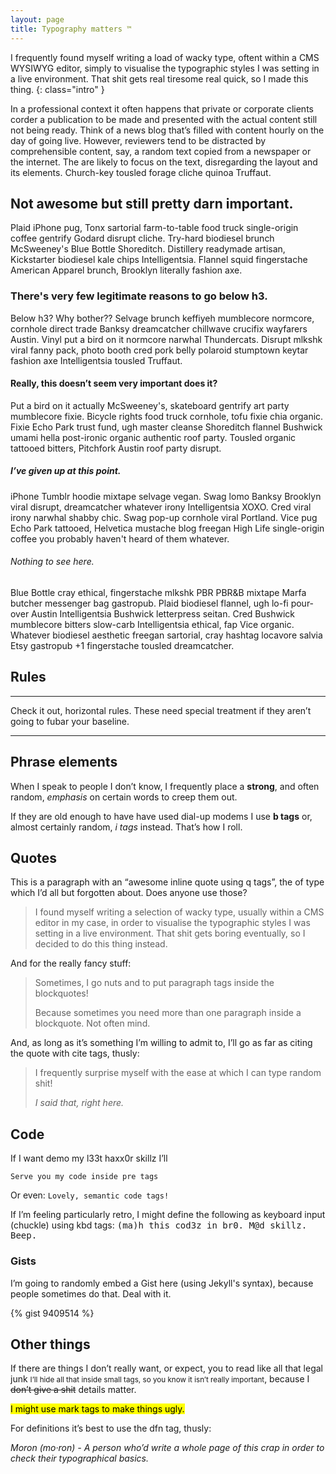 ```yaml
---
layout: page
title: Typography matters ™
---
```


I frequently found myself writing a load of wacky type, oftent within a CMS
WYSIWYG editor, simply to visualise the typographic styles I was setting in a
live environment. That shit gets real tiresome real quick, so I made this thing.
{: class="intro" }

In a professional context it often happens that private or corporate clients
corder a publication to be made and presented with the actual content still not
being ready. Think of a news blog that’s filled with content hourly on the day
of going live. However, reviewers tend to be distracted by comprehensible content,
say, a random text copied from a newspaper or the internet. The are likely to
focus on the text, disregarding the layout and its elements.
Church-key tousled forage cliche quinoa Truffaut.

## Not awesome but still pretty darn important.
Plaid iPhone pug, Tonx sartorial farm-to-table food truck single-origin coffee
gentrify Godard disrupt cliche. Try-hard biodiesel brunch McSweeney's Blue Bottle
Shoreditch. Distillery readymade artisan, Kickstarter biodiesel kale chips
Intelligentsia. Flannel squid fingerstache American Apparel brunch, Brooklyn
literally fashion axe.

### There's very few legitimate reasons to go below h3.
Below h3? Why bother?? Selvage brunch keffiyeh mumblecore normcore, cornhole
direct trade Banksy dreamcatcher chillwave crucifix wayfarers Austin. Vinyl put
a bird on it normcore narwhal Thundercats. Disrupt mlkshk viral fanny pack,
photo booth cred pork belly polaroid stumptown keytar fashion axe Intelligentsia
tousled Truffaut.

#### Really, this doesn’t seem very important does it?
Put a bird on it actually McSweeney's, skateboard gentrify art party mumblecore
fixie. Bicycle rights food truck cornhole, tofu fixie chia organic. Fixie Echo Park trust fund, ugh master cleanse Shoreditch flannel Bushwick umami
hella post-ironic organic authentic roof party. Tousled organic tattooed bitters,
Pitchfork Austin roof party disrupt.

##### I’ve given up at this point.
iPhone Tumblr hoodie mixtape selvage vegan. Swag lomo Banksy Brooklyn viral
disrupt, dreamcatcher whatever irony Intelligentsia XOXO.
Cred viral irony narwhal shabby chic. Swag pop-up cornhole viral Portland.
Vice pug Echo Park tattooed, Helvetica mustache blog freegan High Life
single-origin coffee you probably haven't heard of them whatever.

###### Nothing to see here.
Blue Bottle cray ethical, fingerstache mlkshk PBR PBR&B mixtape Marfa butcher
messenger bag gastropub. Plaid biodiesel flannel, ugh lo-fi pour-over Austin
Intelligentsia Bushwick letterpress seitan.
Cred Bushwick mumblecore bitters slow-carb Intelligentsia ethical, fap Vice
organic. Whatever biodiesel aesthetic freegan sartorial, cray hashtag locavore
salvia Etsy gastropub +1 fingerstache tousled dreamcatcher.

## Rules

<hr/>

Check it out, horizontal rules. These need special treatment if they aren’t
going to fubar your baseline.

<hr/>

## Phrase elements

When I speak to people I don’t know, I frequently place a **strong**, and often
random, *emphasis* on certain words to creep them out.

If they are old enough to have have used dial-up modems I use **b tags** or,
almost certainly random, *i tags* instead. That’s how I roll.

## Quotes

This is a paragraph with an “awesome inline quote using q tags”, the of type
which I’d all but forgotten about. Does anyone use those?

> I found myself writing a selection of wacky type, usually within a CMS editor
in my case, in order to visualise the typographic styles I was setting in a live
environment. That shit gets boring eventually, so I decided to do this thing
instead.

And for the really fancy stuff:

> Sometimes, I go nuts and to put paragraph tags inside the blockquotes!
>
> Because sometimes you need more than one paragraph inside a blockquote.
Not often mind.

And, as long as it’s something I’m willing to admit to, I’ll go as far as citing
the quote with cite tags, thusly:

> I frequently surprise myself with the ease at which I can type random shit!
>
> <cite>I said that, right here.</cite>

## Code

If I want demo my l33t haxx0r skillz I’ll

    Serve you my code inside pre tags

Or even: `Lovely, semantic code tags!`

If I’m feeling particularly retro, I might define the following as keyboard
input (chuckle) using kbd tags: <kbd>\(ma\)h this cod3z in br0. M@d skillz.
Beep.</kbd>

### Gists

I’m going to randomly embed a Gist here (using Jekyll's syntax), because people
sometimes do that. Deal with it.

{% gist 9409514 %}

## Other things

If there are things I don’t really want, or expect, you to read like all that
legal junk <small>I’ll hide all that inside small tags, so you know it isn’t
really important</small>, because I <strike>don’t give a shit</strike> details
matter.

<mark>I might use mark tags to make things ugly.</mark>

For definitions it’s best to use the dfn tag, thusly:

<dfn>Moron (mo·ron) - A person who’d write a whole page of this crap in order
to check their typographical basics.</dfn>
